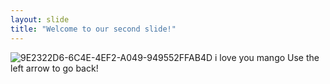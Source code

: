 ```yaml
---
layout: slide
title: "Welcome to our second slide!"
---
```

![9E2322D6-6C4E-4EF2-A049-949552FFAB4D](https://user-images.githubusercontent.com/87507850/139718450-eddae509-c18a-4ae6-9969-1865cf685b01.jpeg) i love you mango
Use the left arrow to go back!
